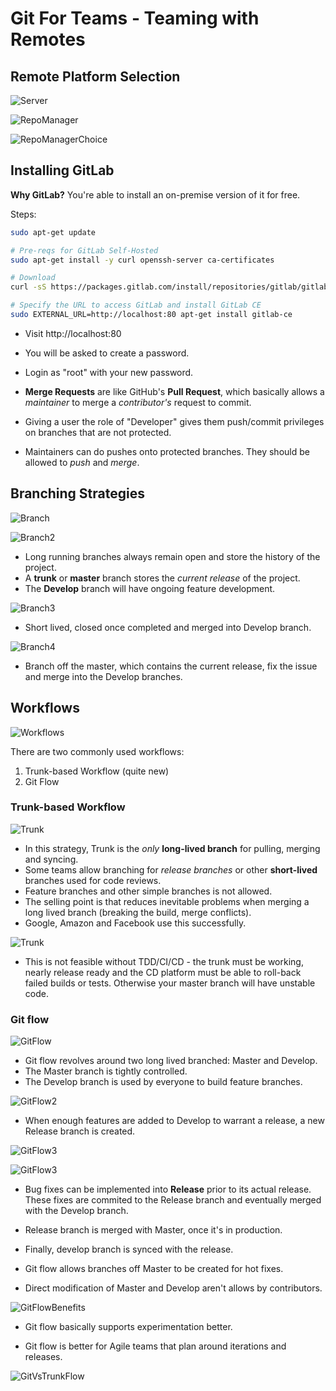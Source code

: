 # Git For Teams - Teaming with Remotes

## Remote Platform Selection

![Server](./remoteserverinit.PNG)


![RepoManager](./repomgr.PNG)


![RepoManagerChoice](./repomgrchoices.PNG)


## Installing GitLab

**Why GitLab?** You're able to install an on-premise version of it for free.


Steps:

```bash
sudo apt-get update

# Pre-reqs for GitLab Self-Hosted
sudo apt-get install -y curl openssh-server ca-certificates

# Download
curl -sS https://packages.gitlab.com/install/repositories/gitlab/gitlab-ce/script.deb.sh | sudo bash

# Specify the URL to access GitLab and install GitLab CE
sudo EXTERNAL_URL=http://localhost:80 apt-get install gitlab-ce
```

* Visit http://localhost:80
* You will be asked to create a password.
* Login as "root" with your new password.
* **Merge Requests** are like GitHub's **Pull Request**, which basically allows a _maintainer_ to merge a _contributor's_ request to commit.


* Giving a user the role of "Developer" gives them push/commit privileges on branches that are not protected.
* Maintainers can do pushes onto protected branches. They should be allowed to *push* and *merge*.


## Branching Strategies

![Branch](./branching.PNG)


![Branch2](./branch2.PNG)

* Long running branches always remain open and store the history of the project.
* A **trunk** or **master** branch stores the _current release_ of the project.
* The **Develop** branch will have ongoing feature development.

![Branch3](./branch3.PNG)

* Short lived, closed once completed and merged into Develop branch.

![Branch4](./branch4.PNG)

* Branch off the master, which contains the current release, fix the issue and merge into the Develop branches.


## Workflows

![Workflows](./workflows.PNG)

There are two commonly used workflows:

1. Trunk-based Workflow (quite new)
2. Git Flow


### Trunk-based Workflow

![Trunk](./trunkworkflow.PNG)

* In this strategy, Trunk is the *only* **long-lived branch** for pulling, merging and syncing.
* Some teams allow branching for *release branches* or other **short-lived** branches used for code reviews.
* Feature branches and other simple branches is not allowed.
* The selling point is that reduces inevitable problems when merging a long lived branch (breaking the build, merge conflicts).
* Google, Amazon and Facebook use this successfully.

![Trunk](./trunkworkflow2.PNG)

* This is not feasible without TDD/CI/CD - the trunk must be working, nearly release ready and the CD platform must be able to roll-back failed builds or tests. Otherwise your master branch will have unstable code.



### Git flow

![GitFlow](./gitflow.PNG)

* Git flow revolves around two long lived branched: Master and Develop.
* The Master branch is tightly controlled.
* The Develop branch is used by everyone to build feature branches.

![GitFlow2](./gitflow2.PNG)

* When enough features are added to Develop to warrant a release, a new Release branch is created.

![GitFlow3](./gitflow3.PNG)


![GitFlow3](./gitflow4.PNG)

* Bug fixes can be implemented into **Release** prior to its actual release. These fixes are commited to the Release branch and eventually merged with the Develop branch.

* Release branch is merged with Master, once it's in production.

* Finally, develop branch is synced with the release.

* Git flow allows branches off Master to be created for hot fixes.

* Direct modification of Master and Develop aren't allows by contributors.


![GitFlowBenefits](./gitflowbenefits.PNG)

* Git flow basically supports experimentation better.

* Git flow is better for Agile teams that plan around iterations and releases.


![GitVsTrunkFlow](./gitflowvstrunk.PNG)


